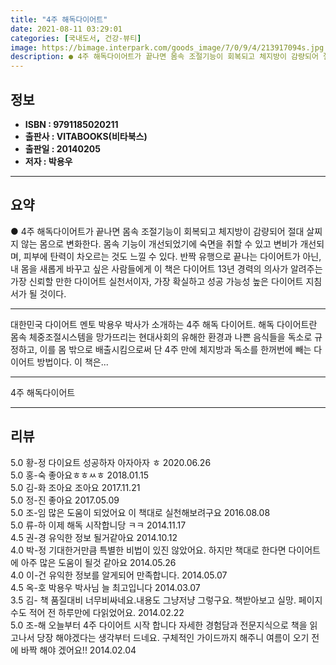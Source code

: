 ```yaml
---
title: "4주 해독다이어트"
date: 2021-08-11 03:29:01
categories: [국내도서, 건강-뷰티]
image: https://bimage.interpark.com/goods_image/7/0/9/4/213917094s.jpg
description: ● 4주 해독다이어트가 끝나면 몸속 조절기능이 회복되고 체지방이 감량되어 절대 살찌지 않는 몸으로 변화한다. 몸속 기능이 개선되었기에 숙면을 취할 수 있고 변비가 개선되며, 피부에 탄력이 차오르는 것도 느낄 수 있다. 반짝 유행으로 끝나는 다이어트가 아닌, 내 몸을 새롭게 바꾸고 싶은
---
```


## **정보**

- **ISBN : 9791185020211**
- **출판사 : VITABOOKS(비타북스)**
- **출판일 : 20140205**
- **저자 : 박용우**

------



## **요약**

●  4주 해독다이어트가 끝나면 몸속 조절기능이 회복되고 체지방이 감량되어 절대 살찌지 않는 몸으로 변화한다. 몸속 기능이 개선되었기에 숙면을 취할 수 있고 변비가 개선되며, 피부에 탄력이 차오르는 것도 느낄 수 있다. 반짝 유행으로 끝나는 다이어트가 아닌, 내 몸을 새롭게 바꾸고 싶은 사람들에게 이 책은 다이어트 13년 경력의 의사가 알려주는 가장 신뢰할 만한 다이어트 실천서이자, 가장 확실하고 성공 가능성 높은 다이어트 지침서가 될 것이다.

------

대한민국 다이어트 멘토 박용우 박사가 소개하는 4주 해독 다이어트. 해독 다이어트란 몸속 체중조절시스템을 망가뜨리는 현대사회의 유해한 환경과 나쁜 음식들을 독소로 규정하고, 이를 몸 밖으로 배출시킴으로써 단 4주 만에 체지방과 독소를 한꺼번에 빼는 다이어트 방법이다. 이 책은... 

------


4주 해독다이어트 

------


## **리뷰** 

5.0 황-정 다이요트 성공하자 아자아자 ㅎ 2020.06.26 <br/>5.0 홍-숙 좋아요ㅎㅎㅆㅎ 2018.01.15 <br/>5.0 김-화 조아요 조아요 2017.11.21 <br/>5.0 정-진 좋아요 2017.05.09 <br/>5.0 조-임 많은 도움이 되었어요 이 책대로 실천해보려구요 2016.08.08 <br/>5.0 류-하 이제 해독 시작합니당 ㅋㅋ 2014.11.17 <br/>4.5 권-경 유익한 정보 될거같아요 2014.10.12 <br/>4.0 박-정 기대한거만큼 특별한 비법이 있진 않았어요. 하지만 책대로 한다면 다이어트에 아주 많은 도움이 될것 같아요 2014.05.26 <br/>4.0 이-건 유익한 정보를 알게되어 만족합니다. 2014.05.07 <br/>4.5 옥-호 박용우 박사님 늘 최고입니다 2014.03.07 <br/>3.5 김- 책 품질대비  너무비싸네요.내용도 그냥저냥 그렇구요. 책받아보고 실망. 페이지수도 적어 전 하루만에 다읽었어요. 2014.02.22 <br/>5.0 조-해 오늘부터 4주 다이어트 시작 합니다
자세한 경험담과 전문지식으로 책을 읽고나서
당장 해야겠다는 생각부터 드네요.
구체적인 가이드까지 해주니 여름이 오기 전에 바짝 해야 겠어요!! 2014.02.04 <br/>